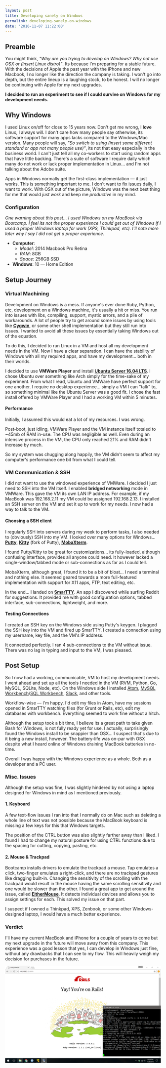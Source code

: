 ```yaml
---
layout: post
title: Developing sanely on Windows
permalink: developing-sanely-on-windows
date: '2016-11-07 11:22:00'
---
```


## Preamble

You might think, *"Why are you trying to develop on Windows? Why not use OSX or (insert Linux distro)"*. Its because I'm preparing for a stable future. With the decisions of Apple the past year with the iPhone and new Macbook, I no longer like the direction the company is taking. I won't go into depth, but the entire lineup is a laughing stock, to be honest. I will no longer be continuing with Apple for my next upgrades.

**I decided to run an experiment to see if I could survive on Windows for my development needs.**

## Why Windows

I used Linux on/off for close to 15 years now. Don't get me wrong, I **love** Linux, I always will. I don't care how many people say otherwise, its software support for many apps lacks compared to the Windows/Mac version. Many people will say, *"So switch to using (insert some different standard or app not many people use)"*, its not that easy especially in the business world. I can't just tell all my co-workers to start using random apps that have little backing. There's a suite of software I require daily which many do not work or lack proper implementation in Linux… and I'm not talking about the Adobe suite.

Apps in Windows normally get the first-class implementation — it just works. This is something important to me. I don't want to fix issues daily, I want to work. With OSX out of the picture, Windows was the next best thing for me that would *just work* and keep me *productive* in my mind.

### Configuration

*One warning about this post... I used Windows on my MacBook via Bootcamp. I feel its not the proper experience I could get out of Windows if I used a proper Windows laptop for work (XPS, Thinkpad, etc). I'll note more later why I say I did not get a proper experience.*

+ **Computer**:
  + *Model*: 2014 Macbook Pro Retina
  + *RAM*: 8GB
  + *Space:* 256GB SSD
+ **Windows**: 10 — Home Edition

## Setup Journey

### Virtual Machining

Development on Windows is a mess. If anyone's ever done Ruby, Python, etc, development on a Windows machine, it's usually a hit or miss. You run into issues with libs, compiling, support, mystic errors, and a pile of workarounds. A lot of people try to get around some issues by using tools like **[Cygwin](https://www.cygwin.com/)**, or some other shell implementation but they still run into issues. I wanted to avoid all these issues by essentially taking Windows out of the equation.

To do this, I decided to run Linux in a VM and host all my development needs in the VM. Now I have a clear separation. I can have the stability of Windows with all my required apps, and have my development… both in their worlds.

I decided to use **VMWare Player** and install **[Ubuntu Server 16.04 LTS](https://www.ubuntu.com/download/server)**. I chose Ubuntu over something like Arch simply for the time-sake of my experiment. From what I read, Ubuntu and VMWare have perfect support for one another. I require no desktop experience... simply a VM I can "talk" to, so something minimal like the Ubuntu Server was a good fit. I chose the fast install offered by VMWare Player and I had a working VM within 5 minutes.

#### Performance

Initially, I assumed this would eat a lot of my resources. I was wrong.

Post-boot, just idling, VMWare Player and the VM instance itself totaled to ~45mb of RAM in-use. The CPU was negligible as well. Even during an intensive process in the VM, the CPU only reached 21% and RAM didn't increase by much.

So my system was chugging along happily, the VM didn't seem to affect my computer's performance one bit from what I could tell.

### VM Communication & SSH

I did not want to use the windowed experience of VMWare. I decided I just need to SSH into the VM itself. I enabled **bridged networking** mode in VMWare. This gave the VM its own LAN IP address. For example, if my MacBook was 192.168.2.11 my VM could be assigned 192.168.2.13. I installed an SSH server on the VM and set it up to work for my needs. I now had a way to talk to the VM.

#### Choosing a SSH client

I regularly SSH into servers during my week to perform tasks, I also needed to (obviously) SSH into my VM. I looked over many options for Windows… **[Putty](http://www.chiark.greenend.org.uk/~sgtatham/putty/)**, **[Kitty](http://kitty.9bis.net/)** (fork of Putty), **[MobaXterm](http://mobaxterm.mobatek.net/)**.

I found Putty/Kitty to be great for customizations… its fully-loaded, although confusing interface, provides all anyone could need. It however lacked a single-window/tabbed mode or sub-connections as far as I could tell.

MobaXterm, although great, I found it to be a bit of bloat… I need a terminal and nothing else. It seemed geared towards a more full-featured implementation with support for X11 apps, FTP, text editing, etc.

In the end... I landed on **[SmarTTY](http://smartty.sysprogs.com/)**. An app I discovered while surfing Reddit for suggestions. It provided me with good configuration options, tabbed interface, sub-connections, lightweight, and more.

#### Testing Connections

I created an SSH key on the Windows side using Putty's keygen. I plugged the SSH key into the VM and fired up SmarTTY. I created a connection using my username, key file, and the VM's IP address.

It connected perfectly. I ran 4 sub-connections to the VM without issue. There was no lag in typing and input to the VM, I was pleased.

## Post Setup

So I now had a working, communicable, VM to host my development needs. I went ahead and set up all the tools I needed in the VM (RVM, Python, Go, MySQL, SQLite, Node, etc). On the Windows side I installed [Atom](http://atom.io), [MySQL Workbench](http://www.mysql.com/products/workbench/)/[SQL Workbench](http://www.sql-workbench.net/), [Slack](http://slack.com), and other tools. 

Workflow-wise — I'm happy. I'd edit my files in Atom, have my sessions opened in SmarTTY watching files (for Grunt or Rails, etc), edit my databases with workbench. Everything seemed to work fine without a hitch.

Although the setup took a bit time, I believe its a great path to take given Bash for Windows, is not fully ready yet for use. I actually, surprisingly found the Windows install to be snappier than OSX… I suspect that's due to it being a new install, however. The battery-life was on-par with OSX despite what I heard online of Windows draining MacBook batteries in no-time.

Overall I was happy with the Windows experience as a whole. Both as a developer and a PC user.

### Misc. Issues

Although the setup was fine, I was slightly hindered by not using a laptop designed for Windows in mind as I mentioned previously.

#### 1. Keyboard

A few text-flow issues I ran into that I normally do on Mac such as deleting a whole line of text was not possible because the MacBook keyboard is missing a few keys for this that Windows targets.

The position of the CTRL button was also slightly farther away than I liked. I found I had to change my natural posture for using CTRL functions due to the spacing for cutting, copying, pasting, etc.

#### 2. Mouse & Trackpad

Bootcamp installs drivers to emulate the trackpad a mouse. Tap emulates a click, two-finger emulates a right-click, and there are no trackpad gestures like dragging built-in. Changing the sensitivity of the scrolling with the trackpad would result in the mouse having the same scrolling sensitivity and one would be slower than the other. I found a great app to get around the issue, called **[EitherMouse](http://eithermouse.com)**. It detects individual devices and allows you to assign settings for each. This solved my issue on that part.

I suspect if I owned a Thinkpad, XPS, Zenbook, or some other Windows-designed laptop, I would have a much better experience.

### Verdict

I'll have my current MacBook and iPhone for a couple of years to come but my next upgrade in the future will move away from this company. This experience was a good lesson that yes, I can develop in Windows just fine, without any drawbacks that I can see to my flow. This will heavily weigh my decision for purchases in the future.

[![Trying Kitty with Ubuntu Server on a VM with Rails](/assets/images/0000/kitty_vm_rails.png)](/assets/images/kitty_vm_rails.png)
